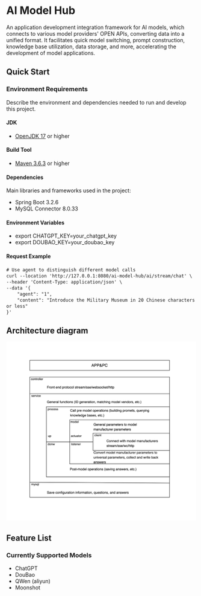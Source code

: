 # AI Model Hub

An application development integration framework for AI models, which connects to various model providers' OPEN APIs, converting data into a unified format. It facilitates quick model switching, prompt construction, knowledge base utilization, data storage, and more, accelerating the development of model applications.

## Quick Start

### Environment Requirements

Describe the environment and dependencies needed to run and develop this project.

#### JDK

- [OpenJDK 17](https://openjdk.java.net/projects/jdk/17/) or higher

#### Build Tool

- [Maven 3.6.3](https://maven.apache.org/download.cgi) or higher

#### Dependencies

Main libraries and frameworks used in the project:

- Spring Boot 3.2.6
- MySQL Connector 8.0.33

#### Environment Variables

- export CHATGPT_KEY=your_chatgpt_key
- export DOUBAO_KEY=your_doubao_key

#### Request Example

```shell
# Use agent to distinguish different model calls
curl --location 'http://127.0.0.1:8080/ai-model-hub/ai/stream/chat' \
--header 'Content-Type: application/json' \
--data '{
    "agent": "1",
    "content": "Introduce the Military Museum in 20 Chinese characters or less"
}'
```

## Architecture diagram

![image](https://github.com/Jindou2018/image/raw/master/ai-model-hub/%E6%9E%B6%E6%9E%842024-07-08-17-54-29.png)

## Feature List

### Currently Supported Models

- ChatGPT
- DouBao
- QWen (aliyun)
- Moonshot